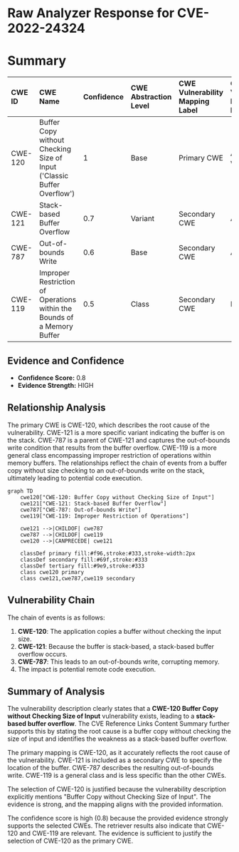 # Raw Analyzer Response for CVE-2022-24324

# Summary
| CWE ID    | CWE Name                                                                 | Confidence | CWE Abstraction Level | CWE Vulnerability Mapping Label | CWE-Vulnerability Mapping Notes |
| :-------- | :----------------------------------------------------------------------- | :--------- | :---------------------- | :------------------------------ | :------------------------------ |
| CWE-120   | Buffer Copy without Checking Size of Input ('Classic Buffer Overflow') | 1          | Base                    | Primary CWE                     | Allowed-with-Review             |
| CWE-121   | Stack-based Buffer Overflow                                                | 0.7        | Variant                 | Secondary CWE                   | Allowed                         |
| CWE-787   | Out-of-bounds Write                                                        | 0.6        | Base                    | Secondary CWE                   | Allowed                         |
| CWE-119   | Improper Restriction of Operations within the Bounds of a Memory Buffer | 0.5        | Class                   | Secondary CWE                   | Discouraged                     |

## Evidence and Confidence

*   **Confidence Score:** 0.8
*   **Evidence Strength:** HIGH

## Relationship Analysis
The primary CWE is CWE-120, which describes the root cause of the vulnerability. CWE-121 is a more specific variant indicating the buffer is on the stack. CWE-787 is a parent of CWE-121 and captures the out-of-bounds write condition that results from the buffer overflow. CWE-119 is a more general class encompassing improper restriction of operations within memory buffers. The relationships reflect the chain of events from a buffer copy without size checking to an out-of-bounds write on the stack, ultimately leading to potential code execution.

```mermaid
graph TD
    cwe120["CWE-120: Buffer Copy without Checking Size of Input"]
    cwe121["CWE-121: Stack-based Buffer Overflow"]
    cwe787["CWE-787: Out-of-bounds Write"]
    cwe119["CWE-119: Improper Restriction of Operations"]
    
    cwe121 -->|CHILDOF| cwe787
    cwe787 -->|CHILDOF| cwe119
    cwe120 -->|CANPRECEDE| cwe121
    
    classDef primary fill:#f96,stroke:#333,stroke-width:2px
    classDef secondary fill:#69f,stroke:#333
    classDef tertiary fill:#9e9,stroke:#333
    class cwe120 primary
    class cwe121,cwe787,cwe119 secondary
```

## Vulnerability Chain
The chain of events is as follows:
1.  **CWE-120**: The application copies a buffer without checking the input size.
2.  **CWE-121**: Because the buffer is stack-based, a stack-based buffer overflow occurs.
3.  **CWE-787**: This leads to an out-of-bounds write, corrupting memory.
4.  The impact is potential remote code execution.

## Summary of Analysis
The vulnerability description clearly states that a **CWE-120 Buffer Copy without Checking Size of Input** vulnerability exists, leading to a **stack-based buffer overflow**. The CVE Reference Links Content Summary further supports this by stating the root cause is a buffer copy without checking the size of input and identifies the weakness as a stack-based buffer overflow.

The primary mapping is CWE-120, as it accurately reflects the root cause of the vulnerability. CWE-121 is included as a secondary CWE to specify the location of the buffer. CWE-787 describes the resulting out-of-bounds write. CWE-119 is a general class and is less specific than the other CWEs.

The selection of CWE-120 is justified because the vulnerability description explicitly mentions "Buffer Copy without Checking Size of Input". The evidence is strong, and the mapping aligns with the provided information.

The confidence score is high (0.8) because the provided evidence strongly supports the selected CWEs. The retriever results also indicate that CWE-120 and CWE-119 are relevant. The evidence is sufficient to justify the selection of CWE-120 as the primary CWE.
